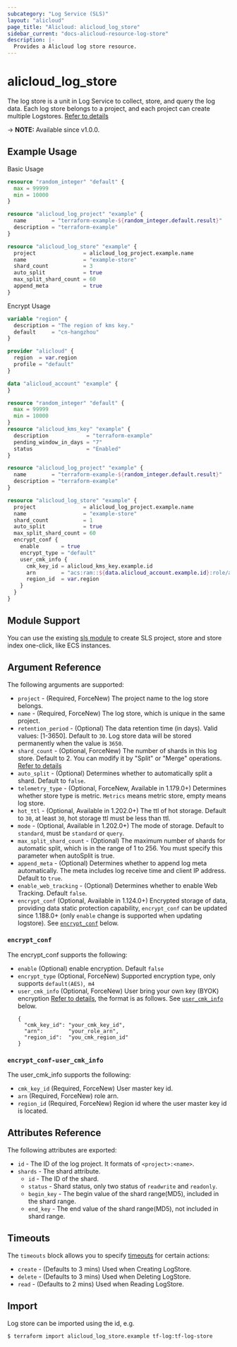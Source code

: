 ```yaml
---
subcategory: "Log Service (SLS)"
layout: "alicloud"
page_title: "Alicloud: alicloud_log_store"
sidebar_current: "docs-alicloud-resource-log-store"
description: |-
  Provides a Alicloud log store resource.
---
```


# alicloud_log_store

The log store is a unit in Log Service to collect, store, and query the log data. Each log store belongs to a project,
and each project can create multiple Logstores. [Refer to details](https://www.alibabacloud.com/help/doc-detail/48874.htm)

-> **NOTE:** Available since v1.0.0.
## Example Usage

Basic Usage

```terraform
resource "random_integer" "default" {
  max = 99999
  min = 10000
}

resource "alicloud_log_project" "example" {
  name        = "terraform-example-${random_integer.default.result}"
  description = "terraform-example"
}

resource "alicloud_log_store" "example" {
  project               = alicloud_log_project.example.name
  name                  = "example-store"
  shard_count           = 3
  auto_split            = true
  max_split_shard_count = 60
  append_meta           = true
}
```

Encrypt Usage

```terraform
variable "region" {
  description = "The region of kms key."
  default     = "cn-hangzhou"
}

provider "alicloud" {
  region  = var.region
  profile = "default"
}

data "alicloud_account" "example" {
}

resource "random_integer" "default" {
  max = 99999
  min = 10000
}
resource "alicloud_kms_key" "example" {
  description            = "terraform-example"
  pending_window_in_days = "7"
  status                 = "Enabled"
}

resource "alicloud_log_project" "example" {
  name        = "terraform-example-${random_integer.default.result}"
  description = "terraform-example"
}

resource "alicloud_log_store" "example" {
  project               = alicloud_log_project.example.name
  name                  = "example-store"
  shard_count           = 1
  auto_split            = true
  max_split_shard_count = 60
  encrypt_conf {
    enable       = true
    encrypt_type = "default"
    user_cmk_info {
      cmk_key_id = alicloud_kms_key.example.id
      arn        = "acs:ram::${data.alicloud_account.example.id}:role/aliyunlogdefaultrole"
      region_id  = var.region
    }
  }
}
```

## Module Support

You can use the existing [sls module](https://registry.terraform.io/modules/terraform-alicloud-modules/sls/alicloud) 
to create SLS project, store and store index one-click, like ECS instances.

## Argument Reference

The following arguments are supported:

* `project` - (Required, ForceNew) The project name to the log store belongs.
* `name` - (Required, ForceNew) The log store, which is unique in the same project.
* `retention_period` - (Optional) The data retention time (in days). Valid values: [1-3650]. Default to `30`. Log store data will be stored permanently when the value is `3650`.
* `shard_count` - (Optional, ForceNew) The number of shards in this log store. Default to 2. You can modify it by "Split" or "Merge" operations. [Refer to details](https://www.alibabacloud.com/help/doc-detail/28976.htm)
* `auto_split` - (Optional) Determines whether to automatically split a shard. Default to `false`.
* `telemetry_type` - (Optional, ForceNew, Available in 1.179.0+) Determines whether store type is metric. `Metrics` means metric store, empty means log store.
* `hot_ttl` - (Optional, Available in 1.202.0+) The ttl of hot storage. Default to `30`, at least `30`, hot storage ttl must be less than ttl.
* `mode` - (Optional, Available in 1.202.0+) The mode of storage. Default to `standard`, must be `standard` or `query`.
* `max_split_shard_count` - (Optional) The maximum number of shards for automatic split, which is in the range of 1 to 256. You must specify this parameter when autoSplit is true.
* `append_meta` - (Optional) Determines whether to append log meta automatically. The meta includes log receive time and client IP address. Default to `true`.
* `enable_web_tracking` - (Optional) Determines whether to enable Web Tracking. Default `false`.
* `encrypt_conf` (Optional, Available in 1.124.0+) Encrypted storage of data, providing data static protection capability, `encrypt_conf` can be updated since 1.188.0+ (only `enable` change is supported when updating logstore). See [`encrypt_conf`](#encrypt_conf) below.

### `encrypt_conf`

The encrypt_conf supports the following:

* `enable` (Optional) enable encryption. Default `false`
* `encrypt_type` (Optional, ForceNew) Supported encryption type, only supports `default(AES)`,` m4`
* `user_cmk_info` (Optional, ForceNew) User bring your own key (BYOK) encryption [Refer to details](https://www.alibabacloud.com/help/zh/doc-detail/187853.htm), the format is as follows. See [`user_cmk_info`](#encrypt_conf-user_cmk_info) below.
    ```
    {
      "cmk_key_id": "your_cmk_key_id",
      "arn":        "your_role_arn",
      "region_id":  "you_cmk_region_id"
    }
    ```

### `encrypt_conf-user_cmk_info`

The user_cmk_info supports the following:

* `cmk_key_id` (Required, ForceNew) User master key id.
* `arn` (Required, ForceNew) role arn.
* `region_id` (Required, ForceNew) Region id where the  user master key id is located.

## Attributes Reference

The following attributes are exported:

* `id` - The ID of the log project. It formats of `<project>:<name>`.
* `shards` - The shard attribute.
  * `id` - The ID of the shard.
  * `status` - Shard status, only two status of `readwrite` and `readonly`.
  * `begin_key` - The begin value of the shard range(MD5), included in the shard range.
  * `end_key` - The end value of the shard range(MD5), not included in shard range.

## Timeouts

The `timeouts` block allows you to specify [timeouts](https://www.terraform.io/docs/configuration-0-11/resources.html#timeouts) for certain actions:

* `create`  - (Defaults to 3 mins) Used when Creating LogStore. 
* `delete`  - (Defaults to 3 mins) Used when Deleting LogStore.
* `read`    - (Defaults to 2 mins) Used when Reading LogStore.

## Import

Log store can be imported using the id, e.g.

```shell
$ terraform import alicloud_log_store.example tf-log:tf-log-store
```
